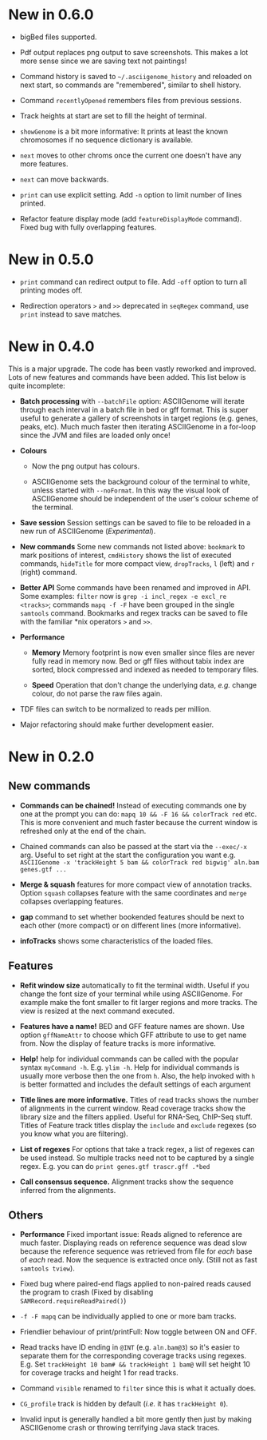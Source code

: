 New in 0.6.0
============

* bigBed files supported.

* Pdf output replaces png output to save screenshots. This makes a lot more sense since
  we are saving text not paintings!

* Command history is saved to `~/.asciigenome_history` and reloaded on next start,
  so commands are "remembered", similar to shell history.

* Command `recentlyOpened` remembers files from previous sessions.

* Track heights at start are set to fill the height of terminal.

* `showGenome` is a bit more informative: It prints at least the known chromosomes if no 
sequence dictionary is available.

* `next` moves to other chroms once the current one doesn't have any more features.

* `next` can move backwards.

* `print` can use explicit setting. Add `-n` option to limit number of lines printed. 

* Refactor feature display mode (add `featureDisplayMode` command). Fixed bug with fully overlapping features.

New in 0.5.0
============

* `print` command can redirect output to file. Add `-off` option to turn all 
  printing modes off.

* Redirection operators `>` and `>>` deprecated in `seqRegex` command, use `print` instead to save matches.

New in 0.4.0
=============

This is a major upgrade. The code has been vastly reworked and improved. Lots of new features and commands have been added.
This list below is quite incomplete:

* **Batch processing** with `--batchFile` option: ASCIIGenome will iterate through each interval in a batch file in bed or gff format. This is super useful to generate a gallery of screenshots in target regions (e.g. genes, peaks, etc). Much much faster then 
iterating ASCIIGenome in a for-loop since the JVM and files are loaded only once!

* **Colours** 

  * Now the png output has colours.

  * ASCIIGenome sets the background colour of the terminal to white, unless started with `--noFormat`. In this way the visual look of ASCIIGenome should be independent of the user's colour scheme of the terminal.

* **Save session** Session settings can be saved to file to be reloaded in a new run of ASCIIGenome (*Experimental*).

* **New commands** Some new commands not listed above: 
`bookmark` to mark positions of interest, `cmdHistory` shows the list of executed commands, 
`hideTitle` for more compact view, `dropTracks`, `l` (left) and `r` (right) command. 

* **Better API** Some commands have been renamed and improved in API. Some examples: `filter` now is `grep -i incl_regex -e excl_re <tracks>`; 
commands `mapq -f -F` have been grouped in the single `samtools` command. Bookmarks and regex tracks can be saved to file with 
the familiar *nix operators `>` and `>>`. 

* **Performance**

  * **Memory** Memory footprint is now even smaller since files are never fully read in memory now. Bed or gff files without tabix index are sorted, block compressed and indexed as needed to temporary files. 

  * **Speed** Operation that don't change the underlying data, *e.g.* change colour, do not parse the raw files again.

* TDF files can switch to be normalized to reads per million. 

* Major refactoring should make further development easier.

New in 0.2.0
=============

New commands
------------

* **Commands can be chained!** Instead of executing commands one by one at the prompt you can do:
`mapq 10 && -F 16 && colorTrack red` etc.  This is more convenient and much
faster because the current window is refreshed only at the end of the chain.

* Chained commands can also be passed at the start via the `--exec/-x` arg. Useful to set right at the start 
the configuration you want e.g. `ASCIIGenome -x 'trackHeight 5 bam && colorTrack red bigwig' aln.bam genes.gtf ...`

* **Merge & squash** features for more compact view of annotation tracks. Option `squash` collapses feature with the same coordinates and `merge` collapses overlapping features.

* **gap** command to set whether bookended features should be next to each other (more compact) or on different lines (more informative).

* **infoTracks** shows some characteristics of the loaded files.

Features
--------

* **Refit window size** automatically to fit the terminal width. Useful if you change the font size of your terminal while using ASCIIGenome.
For example make the font smaller to fit larger regions and more tracks. The view is resized at the next command executed. 

* **Features have a name!** BED and GFF feature names are shown. Use option `gffNameAttr` to choose which GFF attribute to use to
get name from. Now the display of feature tracks is more informative.

* **Help!** help for individual commands can be called with the popular syntax `myCommand -h`. E.g. `ylim -h`. Help for individual
commands is usually more verbose then the one from `h`. Also, the help invoked with `h` is better formatted and includes the default settings
of each argument

* **Title lines are more informative.** Titles of read tracks shows the number of alignments in the current window. 
Read coverage tracks show the library size and the filters applied. Useful for RNA-Seq, ChIP-Seq stuff.
Titles of Feature track titles display the `include` and `exclude` regexes (so you know what you are filtering).

* **List of regexes** For options that take a track regex, a list of regexes can be used instead.
So multiple tracks need not to be captured by a single regex.  E.g. you can do
`print genes.gtf trascr.gff .*bed`

* **Call consensus sequence.** Alignment tracks show the sequence inferred from the alignments.   

Others
------

* **Performance** Fixed important issue: Reads aligned to reference are much faster. 
Displaying reads on reference sequence was dead slow because  the
reference sequence was retrieved from file for *each* base of *each* read. Now
the sequence is  extracted once only. (Still not as fast `samtools tview`).

* Fixed bug where paired-end flags applied to non-paired reads caused the program to crash (Fixed by disabling `SAMRecord.requireReadPaired()`)

* `-f -F mapq` can be individually applied to one or more bam tracks.

* Friendlier behaviour of print/printFull: Now toggle between ON and OFF.

* Read tracks have ID ending in `@INT` (e.g. `aln.bam@3`) so it's easier to
separate them for the corresponding coverage tracks using regexes. E.g. Set
`trackHeight 10 bam# && trackHeight 1 bam@` will set height 10 for coverage
tracks and height 1 for read tracks.

* Command `visible` renamed to `filter` since this is what it actually does.

* `CG_profile` track is hidden by default (*i.e.* it has `trackHeight 0`).

* Invalid input is generally handled a bit more gently then just by making ASCIIGenome crash or throwing terrifying Java stack traces.

